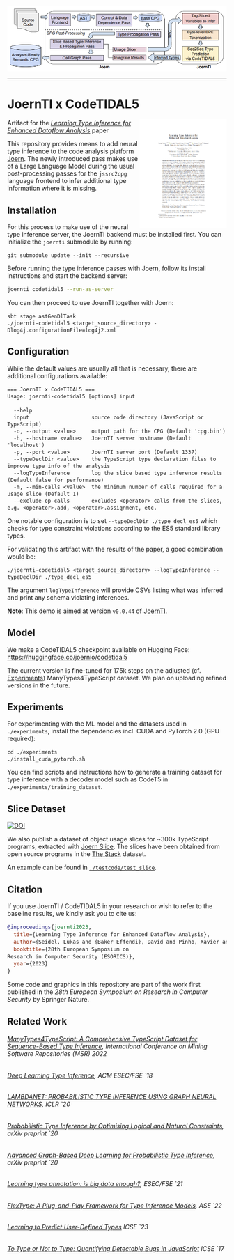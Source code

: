 <p align="center">
  <img src="images/arch_overview.png" width="800">
</p>

-------------------------------------

# JoernTI x CodeTIDAL5
<a href="https://davidbakereffendi.github.io/assets/pdf/preprint_6676_ESORICS23.pdf" target="_blank"> <img title="" src="images/paper.png" alt="CodeTIDAL5 ESORICS paper" align="right" width="200"></a>

Artifact for the [_Learning Type Inference for Enhanced Dataflow Analysis_](#Citation) paper

This repository provides means to add neural type inference to the code analysis platform [Joern](https://github.com/joernio/joern).
The newly introduced pass makes use of a Large Language Model during the usual post-processing passes for the `jssrc2cpg` language frontend to infer additional type information where it is missing.  

## Installation
For this process to make use of the neural type inference server, the JoernTI backend must be installed first.
You can initialize the `joernti` submodule by running:
```
git submodule update --init --recursive
```  
Before running the type inference passes with Joern, follow its install instructions and start the backend server: 
```bash
joernti codetidal5 --run-as-server
``` 

You can then proceed to use JoernTI together with Joern:
```
sbt stage astGenDlTask
./joernti-codetidal5 <target_source_directory> -Dlog4j.configurationFile=log4j2.xml
```

## Configuration
While the default values are usually all that is necessary, there are additional configurations available:

```
=== JoernTI x CodeTIDAL5 ===
Usage: joernti-codetidal5 [options] input

  --help
  input                    source code directory (JavaScript or TypeScript)
  -o, --output <value>     output path for the CPG (Default 'cpg.bin')
  -h, --hostname <value>   JoernTI server hostname (Default 'localhost')
  -p, --port <value>       JoernTI server port (Default 1337)
  --typeDeclDir <value>    the TypeScript type declaration files to improve type info of the analysis
  --logTypeInference       log the slice based type inference results (Default false for performance)
  -m, --min-calls <value>  the minimum number of calls required for a usage slice (Default 1)
  --exclude-op-calls       excludes <operator> calls from the slices, e.g. <operator>.add, <operator>.assignment, etc.
```

One notable configuration is to set `--typeDeclDir ./type_decl_es5` which checks for type constraint violations
according to the ES5 standard library types.

For validating this artifact with the results of the paper, a good combination would be:
```
./joernti-codetidal5 <target_source_directory> --logTypeInference --typeDeclDir ./type_decl_es5
```

The argument `logTypeInference` will provide CSVs listing what was inferred and print any schema violating inferences.

**Note**: This demo is aimed at version `v0.0.44` of [JoernTI](https://github.com/joernio/type-inference-models/releases/tag/v0.0.44).  

## Model
We make a CodeTIDAL5 checkpoint available on Hugging Face: https://huggingface.co/joernio/codetidal5  

The current version is fine-tuned for 175k steps on the adjusted (cf. [Experiments](#experiments)) ManyTypes4TypeScript dataset. 
We plan on uploading refined versions in the future.

## Experiments
For experimenting with the ML model and the datasets used in `./experiments`, install the dependencies incl. CUDA and 
PyTorch 2.0 (GPU required):
```shell
cd ./experiments
./install_cuda_pytorch.sh
```  

You can find scripts and instructions how to generate a training dataset for type inference with a decoder model such as CodeT5 in `./experiments/training_dataset`.

## Slice Dataset
[![DOI](https://zenodo.org/badge/DOI/10.5281/zenodo.8321614.svg)](https://doi.org/10.5281/zenodo.8321614)

We also publish a dataset of object usage slices for ~300k TypeScript programs, extracted with [Joern Slice](https://github.com/joernio/joern/blob/master/joern-cli/JOERN_SLICE.md).
The slices have been obtained from open source programs in the [The Stack](https://huggingface.co/datasets/bigcode/the-stack) dataset.

An example can be found in [`./testcode/test_slice`](testcode/test_slice).

## Citation
If you use JoernTI / CodeTIDAL5 in your research or wish to refer to the baseline results, we kindly ask you to cite us:

```bibtex
@inproceedings{joernti2023,
  title={Learning Type Inference for Enhanced Dataflow Analysis},
  author={Seidel, Lukas and {Baker Effendi}, David and Pinho, Xavier and Rieck, Konrad and {van der Merwe}, Brink and Yamaguchi, Fabian},
  booktitle={28th European Symposium on
Research in Computer Security (ESORICS)},
  year={2023}
}
```

Some code and graphics in this repository are part of the work first published in the _28th European Symposium on
Research in Computer Security_ by Springer Nature.

## Related Work

###### [ManyTypes4TypeScript: A Comprehensive TypeScript Dataset for Sequence-Based Type Inference](https://www.kevinrjesse.com/pdfs/ManyTypes4TypeScript.pdf), International Conference on Mining Software Repositories (MSR) 2022

###### [Deep Learning Type Inference](https://vhellendoorn.github.io/fse2018-j2t.pdf), ACM ESEC/FSE `18

###### [LAMBDANET: PROBABILISTIC TYPE INFERENCE USING GRAPH NEURAL NETWORKS](https://openreview.net/pdf?id=Hkx6hANtwH), ICLR `20

###### [Probabilistic Type Inference by Optimising Logical and Natural Constraints](https://arxiv.org/pdf/2004.00348.pdf), arXiv preprint `20

###### [Advanced Graph-Based Deep Learning for Probabilistic Type Inference](https://arxiv.org/pdf/2009.05949.pdf), arXiv preprint `20

###### [Learning type annotation: is big data enough?](https://dl.acm.org/doi/abs/10.1145/3468264.3473135), ESEC/FSE `21

###### [FlexType: A Plug-and-Play Framework for Type Inference Models](https://dl.acm.org/doi/abs/10.1145/3551349.3559527), ASE `22

###### [Learning to Predict User-Defined Types](https://dl.acm.org/doi/10.1109/TSE.2022.3178945) ICSE `23

###### [To Type or Not to Type: Quantifying Detectable Bugs in JavaScript](https://ieeexplore.ieee.org/document/7985711) ICSE `17